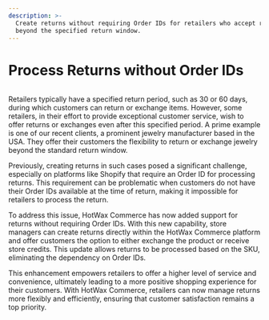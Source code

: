 ```yaml
---
description: >-
  Create returns without requiring Order IDs for retailers who accept returns
  beyond the specified return window.
---
```


# Process Returns without Order IDs

<figure><img src="https://www.hotwax.co/hubfs/Return.png" alt=""><figcaption></figcaption></figure>

Retailers typically have a specified return period, such as 30 or 60 days, during which customers can return or exchange items. However, some retailers, in their effort to provide exceptional customer service, wish to offer returns or exchanges even after this specified period. A prime example is one of our recent clients, a prominent jewelry manufacturer based in the USA. They offer their customers the flexibility to return or exchange jewelry beyond the standard return window.

Previously, creating returns in such cases posed a significant challenge, especially on platforms like Shopify that require an Order ID for processing returns. This requirement can be problematic when customers do not have their Order IDs available at the time of return, making it impossible for retailers to process the return.

To address this issue, HotWax Commerce has now added support for returns without requiring Order IDs. With this new capability, store managers can create returns directly within the HotWax Commerce platform and offer customers the option to either exchange the product or receive store credits. This update allows returns to be processed based on the SKU, eliminating the dependency on Order IDs.

This enhancement empowers retailers to offer a higher level of service and convenience, ultimately leading to a more positive shopping experience for their customers. With HotWax Commerce, retailers can now manage returns more flexibly and efficiently, ensuring that customer satisfaction remains a top priority.
